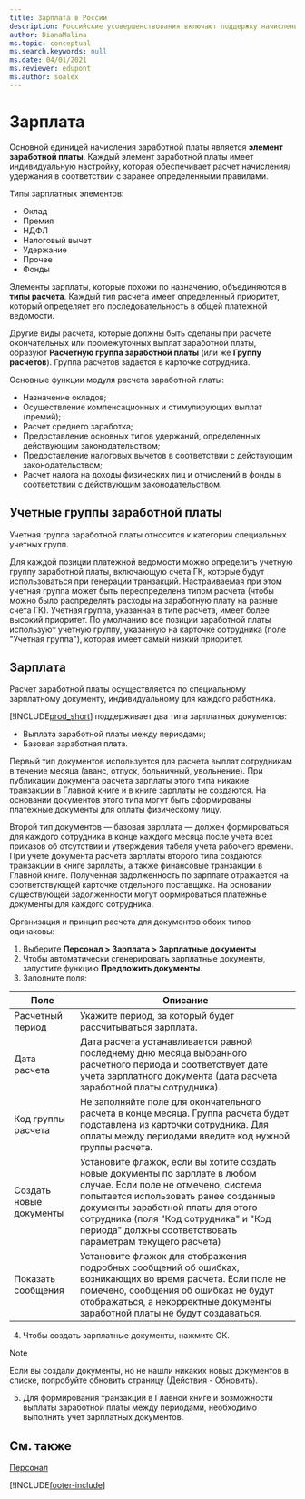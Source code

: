 ```yaml
---
title: Зарплата в России
description: Российские усовершенствования включают поддержку начисления заработной платы.
author: DianaMalina
ms.topic: conceptual
ms.search.keywords: null
ms.date: 04/01/2021
ms.reviewer: edupont
ms.author: soalex
---
```


# Зарплата

Основной единицей начисления заработной платы является **элемент заработной платы**. Каждый элемент заработной платы имеет индивидуальную настройку, которая обеспечивает расчет начисления/удержания в соответствии с заранее определенными правилами. 

Типы зарплатных элементов:

- Оклад
- Премия
- НДФЛ
- Налоговый вычет
- Удержание
- Прочее
- Фонды

Элементы зарплаты, которые похожи по назначению, объединяются в **типы расчета**. Каждый тип расчета имеет определенный приоритет, который определяет его последовательность в общей платежной ведомости.

Другие виды расчета, которые должны быть сделаны при расчете окончательных или промежуточных выплат заработной платы, образуют **Расчетную группа заработной платы** (или же **Группу расчетов**). Группа расчетов задается в карточке сотрудника.

Основные функции модуля расчета заработной платы:

- Назначение окладов; 
- Осуществление компенсационных и стимулирующих выплат (премий); 
- Расчет среднего заработка;
- Предоставление основных типов удержаний, определенных действующим законодательством; 
- Предоставление налоговых вычетов в соответствии с действующим законодательством; 
- Расчет налога на доходы физических лиц и отчислений в фонды в соответствии с действующим законодательством.

## Учетные группы заработной платы

Учетная группа заработной платы относится к категории специальных учетных групп.

Для каждой позиции платежной ведомости можно определить учетную группу заработной платы, включающую счета ГК, которые будут использоваться при генерации транзакций. Настраиваемая при этом учетная группа может быть переопределена типом расчета (чтобы можно было распределять расходы на заработную плату на разные счета ГК). Учетная группа, указанная в типе расчета, имеет более высокий приоритет. По умолчанию все позиции заработной платы используют учетную группу, указанную на карточке сотрудника (поле "Учетная группа"), которая имеет самый низкий приоритет.

## Зарплата

Расчет заработной платы осуществляется по специальному зарплатному документу, индивидуальному для каждого работника.

[!INCLUDE[prod_short](../../includes/prod_short.md)] поддерживает два типа зарплатных документов: 

- Выплата заработной платы между периодами; 
- Базовая заработная плата. 

Первый тип документов используется для расчета выплат сотрудникам в течение месяца (аванс, отпуск, больничный, увольнение). При публикации документа расчета зарплаты этого типа никакие транзакции в Главной книге и в книге зарплаты не создаются. На основании документов этого типа могут быть сформированы платежные документы для оплаты физическому лицу. 

Второй тип документов — базовая зарплата — должен формироваться для каждого сотрудника в конце каждого месяца после учета всех приказов об отсутствии и утверждения табеля учета рабочего времени. При учете документа расчета зарплаты второго типа создаются транзакции в книге зарплаты, а также финансовые транзакции в Главной книге. Полученная задолженность по зарплате отражается на соответствующей карточке отдельного поставщика. На основании существующей задолженности могут формироваться платежные документы для каждого сотрудника.

Организация и принцип расчета для документов обоих типов одинаковы:

1. Выберите **Персонал > Зарплата > Зарплатные документы**
2. Чтобы автоматически сгенерировать зарплатные документы, запустите функцию **Предложить документы**.
3. Заполните поля:

| Поле                  | Описание                                                  |
| ---------------------- | ------------------------------------------------------------ |
| Расчетный период     | Укажите период, за который будет рассчитываться зарплата.  |
| Дата расчета       | Дата расчета устанавливается равной последнему дню месяца выбранного расчетного периода и соответствует дате учета зарплатного документа (дата расчета заработной платы сотрудника). |
| Код группы расчета | Не заполняйте поле для окончательного расчета в конце месяца. Группа расчета будет подставлена из карточки сотрудника. Для оплаты между периодами введите код нужной группы расчета. |
| Создать новые документы   | Установите флажок, если вы хотите создать новые документы по зарплате в любом случае. Если поле не отмечено, система попытается использовать ранее созданные документы заработной платы для этого сотрудника (поля "Код сотрудника" и "Код периода" должны соответствовать параметрам текущего расчета) |
| Показать сообщения          | Установите флажок для отображения подробных сообщений об ошибках, возникающих во время расчета. Если поле не помечено, сообщения об ошибках не будут отображаться, а некорректные документы заработной платы не будут создаваться. |

4. Чтобы создать зарплатные документы, нажмите ОК. 

  > [!NOTE]
  > Если вы создали документы, но не нашли никаких новых документов в списке, попробуйте обновить страницу (Действия - Обновить).

5. Для формирования транзакций в Главной книге и возможности выплаты заработной платы между периодами, необходимо выполнить учет зарплатных документов.

## См. также

[Персонал](Human-Resources.md)  


[!INCLUDE[footer-include](../../includes/footer-banner.md)]